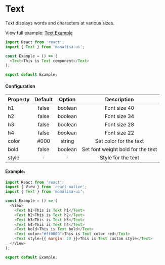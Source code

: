 # Text

Text displays words and characters at various sizes.

View full example: [Text Example](/example/Text/index.js)

```javascript
import React from 'react';
import { Text } from 'monalisa-ui';

const Example = () => (
  <Text>This is Text component</Text>
);

export default Example;
```

#### Configuration

| Property      | Default       | Option    | Description  |
| ------------- |:-------------:|:---------:|:------------:|
| h1            | false         | boolean   | Font size 40 |
| h2            | false         | boolean   | Font size 34 |
| h3            | false         | boolean   | Font size 28 |
| h4            | false         | boolean   | Font size 22 |
| color         | #000          | string    | Set color for the text |
| bold          | false         | boolean   | Set font weight bold for the text |
| style         | -             | -         | Style for the text |


#### Example:

```javascript
import React from 'react';
import { View } from 'react-native';
import { Text } from 'monalisa-ui';

const Example = () => (
  <View>
    <Text h1>This is Text h1</Text>
    <Text h2>This is Text h2</Text>
    <Text h3>This is Text h3</Text>
    <Text h4>This is Text h4</Text>
    <Text bold>This is Text bold</Text>
    <Text color="#ff0000">This is Text color red</Text>
    <Text style={{ margin: 20 }}>This is Text custom style</Text>
  </View>
);

export default Example;
```